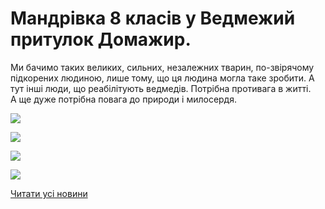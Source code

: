 # Мандрівка 8 класів у Ведмежий притулок Домажир.

Ми бачимо таких великих, сильних, незалежних тварин, по-звірячому підкорених людиною, лише тому, що ця людина могла таке зробити. А тут інші люди, що реабілітують ведмедів. Потрібна противага в житті. А ще дуже потрібна повага до природи і милосердя.


![](/images/blog/мандрівка-8-класів-у-ведмежий-притулок-домажир/domagur3.jpg)



![](/images/blog/мандрівка-8-класів-у-ведмежий-притулок-домажир/domagyr1.jpg)



![](/images/blog/мандрівка-8-класів-у-ведмежий-притулок-домажир/domagyr2.jpg)



![](/images/blog/мандрівка-8-класів-у-ведмежий-притулок-домажир/domagyr4.jpg)


[Читати усі новини](/news)

